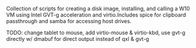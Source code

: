 Collection of scripts for creating a disk image, installing, and calling a W10 VM using Intel GVT-g acceleration and virtio.Includes spice for clipboard passthrough and samba for accessing host drives. 

TODO: change tablet to mouse, add virtio-mouse & virtio-kbd, use gvt-g directly w/ dmabuf for direct output instead of qxl & gvt-g
